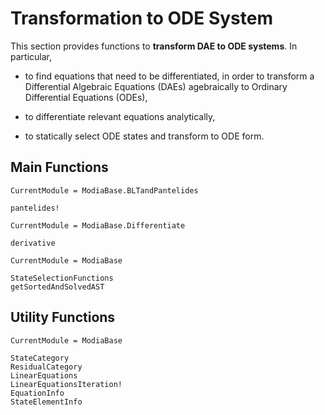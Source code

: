# Transformation to ODE System

This section provides functions to **transform DAE to ODE systems**. In particular,

- to find equations that need to be differentiated, in order to transform a
  Differential Algebraic Equations (DAEs) agebraically to
  Ordinary Differential Equations (ODEs),

- to differentiate relevant equations analytically,

- to statically select ODE states and transform to ODE form.


## Main Functions

```@meta
CurrentModule = ModiaBase.BLTandPantelides
```

```@docs
pantelides!
```


```@meta
CurrentModule = ModiaBase.Differentiate
```

```@docs
derivative
```


```@meta
CurrentModule = ModiaBase
```

```@docs
StateSelectionFunctions
getSortedAndSolvedAST
```


## Utility Functions


```@meta
CurrentModule = ModiaBase
```

```@docs
StateCategory
ResidualCategory
LinearEquations
LinearEquationsIteration!
EquationInfo
StateElementInfo
```
